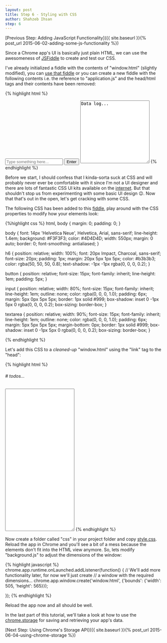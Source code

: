 ```yaml
---
layout: post
title: Step 6 - Styling with CSS
author: Shahzeb Ihsan
step: 6
---
```


[Previous Step: Adding JavaScript Functionality]({{ site.baseurl }}{% post_url 2015-06-02-adding-some-js-functionality %})

Since a Chrome app's UI is basically just plain HTML, we can use the awesomeness of [JSFiddle](https://jsfiddle.net) to create and test our CSS.

I've already initialized a fiddle with the contents of "window.html" (slightly modified), you can [use that fiddle](https://jsfiddle.net/schaazzz/xryaw01g/5/) or you can create a new fiddle with the following contents i.e. the reference to "application.js" and the head/html tags and their contents have been removed:

{% highlight html %}
<body>
    <input id="text" placeholder="Type something here...">
    <button id="enter">Enter</button>
    <textarea
        id="output" rows="13" cols="25" readonly>Data log...
    </textarea>
</body>
{% endhighlight %}

Before we start, I should confess that I kinda-sorta suck at CSS and will probably never ever be comfortable with it since I'm not a UI designer and there are lots of fantastic CSS UI kits available on the [internet](http://lmgtfy.com/?q=free+css+ui+kit). But that shouldn't stop us from experimenting with some basic UI design :wink:. Now that that's out in the open, let's get cracking with some CSS.

The following CSS has been added to this [fiddle](https://jsfiddle.net/schaazzz/xryaw01g/6/), play around with the CSS properties to modify how your elements look:

{%highlight css %}
html,
body {
    margin: 0;
    padding: 0;
 }

body {
   font: 14px 'Helvetica Neue', Helvetica, Arial, sans-serif;
   line-height: 1.4em;
   background: #F3F3F3;
   color: #4D4D4D;
   width: 550px;
   margin: 0 auto;
   border: 0;
   font-smoothing: antialiased;
}

h6 {
  position: relative;
  width: 100%;
  font: 20px Impact, Charcoal, sans-serif;
  font-size: 20px;
  padding: 1px;
  margin: 20px 5px 1px 5px;
  color: #b3b3b3;
  color: rgba(50, 50, 50, 0.8);
  text-shadow: -1px -1px rgba(0, 0, 0, 0.2);
}

button {
   position: relative;
   font-size: 15px;
   font-family: inherit;
   line-height: 1em;
   padding: 5px;
}

input {
   position: relative;
   width: 80%;
   font-size: 15px;
   font-family: inherit;
   line-height: 1em;
   outline: none;
   color: rgba(0, 0, 0, 1.0);
   padding: 6px;
   margin: 5px 0px 5px 5px;
   border: 1px solid #999;
   box-shadow: inset 0 -1px 5px 0 rgba(0, 0, 0, 0.2);
   box-sizing: border-box;
}

textarea {
   position: relative;
   width: 90%;
   font-size: 15px;
   font-family: inherit;
   line-height: 1em;
   outline: none;
   color: rgba(0, 0, 0, 1.0);
   padding: 6px;
   margin: 5px 5px 5px 5px;
   margin-bottom: 0px;
   border: 1px solid #999;
   box-shadow: inset 0 -1px 5px 0 rgba(0, 0, 0, 0.2);
   box-sizing: border-box;
}

{% endhighlight %}

Let's add this CSS to a <em>cleaned-up</em> "window.html" using the "link" tag to the "head":

{% highlight html %}
<html>
   <head>
       <meta charset="utf-8">
       <title>Chrome ToDo</title>
       <link rel="stylesheet" href="css/style.css">
   </head>

   <body>
        <!--- Code removed --->
        <h6>#&nbsptodos...</h6>
        <textarea id="output" rows="30" cols="25" readonly></textarea>
        <!--- Code removed --->
   </body>
</html>
{% endhighlight %}

Now create a folder called "css" in your project folder and copy [style.css](https://raw.githubusercontent.com/schaazzz/chrome_todo/sandbox/css/style.css). Reload the app in Chrome and you'll see a bit of a mess because the elements don't fit into the HTML view anymore. So, lets modify "background.js" to adjust the dimensions of the window:

{% highlight javascript %}
chrome.app.runtime.onLaunched.addListener(function() {
    // We'll add more functionality later, for now we'll just create
    // a window with the required dimensions...
    chrome.app.window.create('window.html',
                             {'bounds': {'width': 505, 'height': 565}});

});
{% endhighlight %}

Reload the app now and all should be well.

In the last part of this tutorial, we'll take a look at how to use the [chrome.storage](https://developer.chrome.com/extensions/storage) for saving and retrieving your app's data.

[Next Step: Using Chrome's Storage API]({{ site.baseurl }}{% post_url 2015-06-04-using-chrome-storage %})
